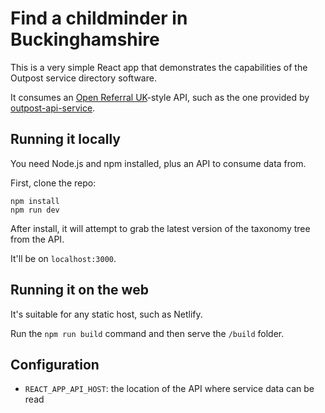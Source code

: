 # Find a childminder in Buckinghamshire

This is a very simple React app that demonstrates the capabilities of the Outpost service directory software.

It consumes an [Open Referral UK](https://openreferraluk.org/)-style API, such as the one provided by [outpost-api-service](github.com/wearefuturegov/outpost-api-service/).


## Running it locally

You need Node.js and npm installed, plus an API to consume data from.

First, clone the repo:

```
npm install
npm run dev
```

After install, it will attempt to grab the latest version of the taxonomy tree from the API.

It'll be on `localhost:3000`.

## Running it on the web

It's suitable for any static host, such as Netlify.

Run the `npm run build` command and then serve the `/build` folder.

## Configuration

- `REACT_APP_API_HOST`: the location of the API where service data can be read